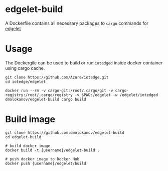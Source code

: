 # edgelet-build
A Dockerfile contains all necessary packages to `cargo` commands for [edgelet](https://github.com/Azure/iotedge/tree/master/edgelet)

# Usage
The Dockergile can be used to build or run `iotedged` inside docker container using cargo cache.

```
git clone https://github.com/Azure/iotedge.git
cd iotedge/edgelet

docker run --rm -v cargo-git:/root/.cargo/git -v cargo-registry:/root/.cargo/registry -v $PWD:/edgelet -w /edgelet/iotedged dmolokanov/edgelet-build cargo build

```

# Build image
```
git clone https://github.com:dmolokanov/edgelet-build
cd edgelet-build

# build docker image
docker build -t {username}/edgelet-build .

# push docker image to Docker Hub
docker push {username}/edgelet/build
```
